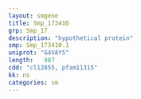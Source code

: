 ```yaml
---
layout: smgene
title: Smp_173410
grp: Smp_17
description: "hypothetical protein"
smp: Smp_173410.1
uniprot: "G4VAY5"
length:   987
cdd: "cl12855, pfam11315"
kk: ns
categories: sm
---
```

